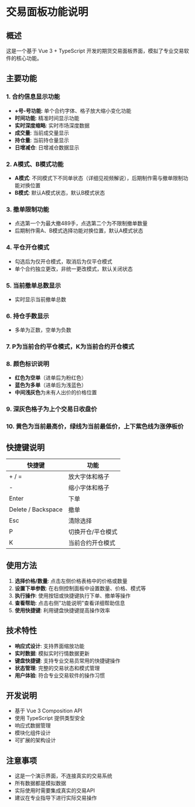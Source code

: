 # 交易面板功能说明

## 概述
这是一个基于 Vue 3 + TypeScript 开发的期货交易面板界面，模拟了专业交易软件的核心功能。

## 主要功能

### 1. 合约信息显示功能
- **+号-号功能**: 单个合约字体、格子放大缩小变化功能
- **时间功能**: 精准时间显示功能
- **实时深度缩略**: 实时市场深度数据
- **成交量**: 当前成交量显示
- **持仓量**: 当前持仓量显示
- **日增减仓**: 日增减仓数据显示

### 2. A模式、B模式功能
- **A模式**: 不同模式下不同单状态（详细见视频解说），后期制作需与撤单限制功能对换位置
- **B模式**: 默认A模式状态，默认B模式状态

### 3. 撤单限制功能
- 点选第一个为最大撤489手，点选第二个为不限制撤单数量
- 后期制作需A、B模式选择功能对换位置，默认A模式状态

### 4. 平仓开仓模式
- 勾选后为仅开仓模式，取消后为仅平仓模式
- 单个合约独立更改，非统一更改模式，默认关闭状态

### 5. 当前撤单总数显示
- 实时显示当前撤单总数

### 6. 持仓手数显示
- 多单为正数，空单为负数

### 7. P为当前合约平仓模式，K为当前合约开仓模式

### 8. 颜色标识说明
- **红色为空单**（进单后为粉红色）
- **蓝色为多单**（进单后为浅蓝色）
- **中间浅灰色**为未有人出价的价格位置

### 9. 深灰色格子为上个交易日收盘价

### 10. 黄色为当前最高价，绿线为当前最低价，上下紫色线为涨停板价

## 快捷键说明

| 快捷键 | 功能 |
|--------|------|
| + / = | 放大字体和格子 |
| - | 缩小字体和格子 |
| Enter | 下单 |
| Delete / Backspace | 撤单 |
| Esc | 清除选择 |
| P | 切换开仓/平仓模式 |
| K | 当前合约开仓模式 |

## 使用方法

1. **选择价格/数量**: 点击左侧价格表格中的价格或数量
2. **设置下单参数**: 在右侧控制面板中设置数量、价格、模式等
3. **执行操作**: 使用按钮或快捷键执行下单、撤单等操作
4. **查看帮助**: 点击右侧"功能说明"查看详细帮助信息
5. **使用快捷键**: 利用键盘快捷键提高操作效率

## 技术特性

- **响应式设计**: 支持界面缩放功能
- **实时数据**: 模拟实时行情数据更新
- **键盘快捷键**: 支持专业交易员常用的快捷键操作
- **状态管理**: 完整的交易状态和模式管理
- **用户体验**: 符合专业交易软件的操作习惯

## 开发说明

- 基于 Vue 3 Composition API
- 使用 TypeScript 提供类型安全
- 响应式数据管理
- 模块化组件设计
- 可扩展的架构设计

## 注意事项

- 这是一个演示界面，不连接真实的交易系统
- 所有数据都是模拟数据
- 实际使用时需要集成真实的交易API
- 建议在专业指导下进行实际交易操作
